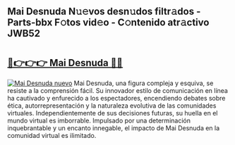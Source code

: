 ## Mai Desnuda N𝚞𝚎vos desn𝚞dos filtr𝚊dos - Parts-bbx F𝚘tos vid𝚎o - C𝚘ntenido atr𝚊ctivo JWB52

# <h2><a href="http://mb92v4.tromn.icu/?c=Mai+Desnuda">🔗👉👉👉 Mai Desnuda 🔗🔗</a></h2>

[![Mai Desnuda nuevo](https://i.imgur.com/pEAQMta.gif)](http://mb92v4.tromn.icu/?c=Mai+Desnuda)
Mai Desnuda, una figura compleja y esquiva, se resiste a la comprensión fácil. Su innovador estilo de comunicación en línea ha cautivado y enfurecido a los espectadores, encendiendo debates sobre ética, autorrepresentación y la naturaleza evolutiva de las comunidades virtuales. Independientemente de sus decisiones futuras, su huella en el mundo virtual es imborrable. Impulsado por una determinación inquebrantable y un encanto innegable, el impacto de Mai Desnuda en la comunidad virtual es ilimitado.
